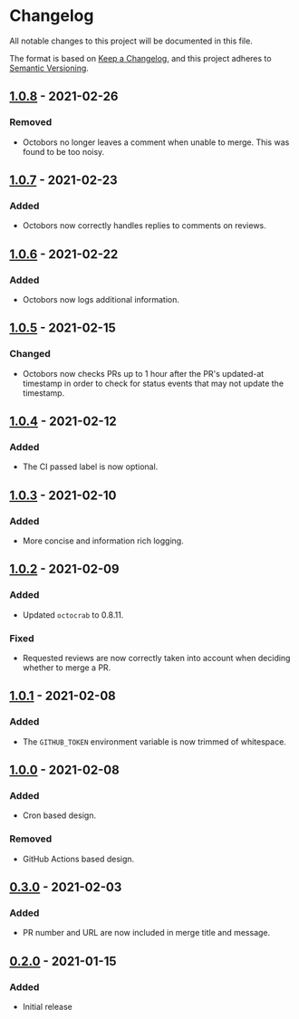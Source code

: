 # Changelog
All notable changes to this project will be documented in this file.

The format is based on [Keep a Changelog](https://keepachangelog.com/en/1.0.0/),
and this project adheres to [Semantic Versioning](https://semver.org/spec/v2.0.0.html).

[Unreleased]: https://github.com/EmbarkStudios/octobors/compare/1.0.8...HEAD
[1.0.8]: https://github.com/EmbarkStudios/octobors/releases/tag/1.0.8
[1.0.7]: https://github.com/EmbarkStudios/octobors/releases/tag/1.0.7
[1.0.6]: https://github.com/EmbarkStudios/octobors/releases/tag/1.0.6
[1.0.5]: https://github.com/EmbarkStudios/octobors/releases/tag/1.0.5
[1.0.4]: https://github.com/EmbarkStudios/octobors/releases/tag/1.0.4
[1.0.3]: https://github.com/EmbarkStudios/octobors/releases/tag/1.0.3
[1.0.2]: https://github.com/EmbarkStudios/octobors/releases/tag/1.0.2
[1.0.1]: https://github.com/EmbarkStudios/octobors/releases/tag/1.0.1
[1.0.0]: https://github.com/EmbarkStudios/octobors/releases/tag/1.0.0
[0.3.0]: https://github.com/EmbarkStudios/octobors/releases/tag/0.3.0
[0.2.0]: https://github.com/EmbarkStudios/octobors/releases/tag/0.2.0

## [1.0.8] - 2021-02-26
### Removed
- Octobors no longer leaves a comment when unable to merge. This was found to
  be too noisy.

## [1.0.7] - 2021-02-23
### Added
- Octobors now correctly handles replies to comments on reviews.

## [1.0.6] - 2021-02-22
### Added
- Octobors now logs additional information.

## [1.0.5] - 2021-02-15
### Changed
- Octobors now checks PRs up to 1 hour after the PR's updated-at timestamp in
  order to check for status events that may not update the timestamp.

## [1.0.4] - 2021-02-12
### Added
- The CI passed label is now optional.

## [1.0.3] - 2021-02-10
### Added
- More concise and information rich logging.

## [1.0.2] - 2021-02-09
### Added
- Updated `octocrab` to 0.8.11.

### Fixed
- Requested reviews are now correctly taken into account when deciding
  whether to merge a PR.

## [1.0.1] - 2021-02-08
### Added
- The `GITHUB_TOKEN` environment variable is now trimmed of whitespace.

## [1.0.0] - 2021-02-08
### Added
- Cron based design.

### Removed
- GitHub Actions based design.

## [0.3.0] - 2021-02-03
### Added
- PR number and URL are now included in merge title and message.

## [0.2.0] - 2021-01-15
### Added
- Initial release
